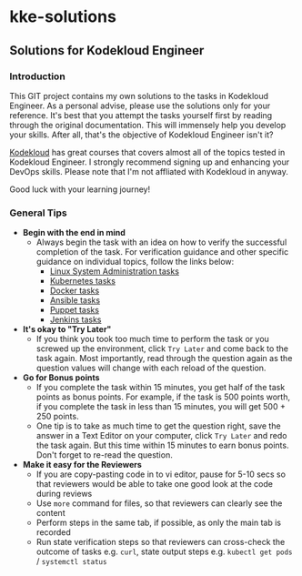 # kke-solutions
## Solutions for Kodekloud Engineer
### Introduction
This GIT project contains my own solutions to the tasks in Kodekloud Engineer. As a personal advise, please use the solutions only for your reference. It's best that you attempt the tasks yourself first by reading through the original documentation. This will immensely help you develop your skills. After all, that's the objective of Kodekloud Engineer isn't it?

[Kodekloud](https://kodekloud.com) has great courses that covers almost all of the topics tested in Kodekloud Engineer. I strongly recommend signing up and enhancing your DevOps skills. Please note that I'm not affliated with Kodekloud in anyway.

Good luck with your learning journey!

### General Tips
* **Begin with the end in mind**
    * Always begin the task with an idea on how to verify the successful completion of the task. For verification guidance and other specific guidance on individual topics, follow the links below:
      * [Linux System Administration tasks](./linux/README.md)
      * [Kubernetes tasks](./kubernetes/README.md)
      * [Docker tasks](./docker/README.md)
      * [Ansible tasks](./ansible/README.md)
      * [Puppet tasks](./puppet/README.md)
      * [Jenkins tasks](./jenkins/README.md)
* **It's okay to "Try Later"**
  * If you think you took too much time to perform the task or you screwed up the environment, click `Try Later` and come back to the task again. Most importantly, read through the question again as the question values will change with each reload of the question.
* **Go for Bonus points**
  * If you complete the task within 15 minutes, you get half of the task points as bonus points. For example, if the task is 500 points worth, if you complete the task in less than 15 minutes, you will get 500 + 250 points. 
  * One tip is to take as much time to get the question right, save the answer in a Text Editor on your computer, click `Try Later` and redo the task again. But this time within 15 minutes to earn bonus points. Don't forget to re-read the question.
* **Make it easy for the Reviewers** 
  * If you are copy-pasting code in to vi editor, pause for 5-10 secs so that reviewers would be able to take one good look at the code during reviews
  * Use `more` command for files, so that reviewers can clearly see the content
  * Perform steps in the same tab, if possible, as only the main tab is recorded
  * Run state verification steps so that reviewers can cross-check the outcome of tasks e.g. `curl`, state output steps e.g. `kubectl get pods` / `systemctl status`


